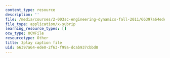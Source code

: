 ```yaml
---
content_type: resource
description: ''
file: /media/courses/2-003sc-engineering-dynamics-fall-2011/66397a64ede02f63f99adcab937cbbd8_1xJJu5p3dD0.srt
file_type: application/x-subrip
learning_resource_types: []
ocw_type: OCWFile
resourcetype: Other
title: 3play caption file
uid: 66397a64-ede0-2f63-f99a-dcab937cbbd8
---
```

